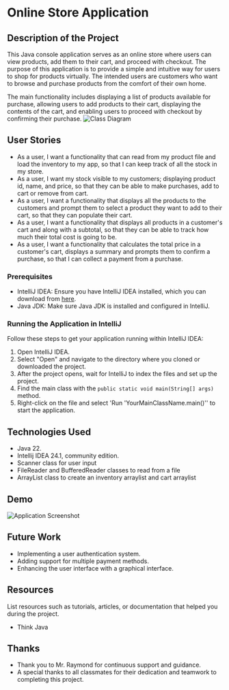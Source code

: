 # Online Store Application

## Description of the Project

This Java console application serves as an online store where users can view products, add them to their cart, and proceed with checkout. The purpose of this application is to provide a simple and intuitive way for users to shop for products virtually. The intended users are customers who want to browse and purchase products from the comfort of their own home.

The main functionality includes displaying a list of products available for purchase, allowing users to add products to their cart, displaying the contents of the cart, and enabling users to proceed with checkout by confirming their purchase.
![Class Diagram](path/to/your/class_diagram.png)

## User Stories

- As a user, I want a functionality that can read from my product file and load the inventory to my app, so that I can keep track of all the stock in my store.
- As a user, I want my stock visible to my customers; displaying product id, name, and price, so that they can be able to make purchases, add to cart or remove from cart.
- As a user, I want a functionality that displays all the products to the customers and prompt them to select a product they want to add to their cart, so that they can populate their cart.
- As a user, I want a functionality that displays all products in a customer's cart and along with a subtotal, so that they can be able to track how much their total cost is going to be.
- As a user, I want a functionality that calculates the total price in a customer's cart, displays a summary and prompts them to confirm a purchase, so that I can collect a payment from a purchase.

### Prerequisites

- IntelliJ IDEA: Ensure you have IntelliJ IDEA installed, which you can download from [here](https://www.jetbrains.com/idea/download/).
- Java JDK: Make sure Java JDK is installed and configured in IntelliJ.

### Running the Application in IntelliJ

Follow these steps to get your application running within IntelliJ IDEA:

1. Open IntelliJ IDEA.
2. Select "Open" and navigate to the directory where you cloned or downloaded the project.
3. After the project opens, wait for IntelliJ to index the files and set up the project.
4. Find the main class with the `public static void main(String[] args)` method.
5. Right-click on the file and select 'Run 'YourMainClassName.main()'' to start the application.

## Technologies Used

- Java 22.
- Intellij IDEA 24.1, community edition.
- Scanner class for user input
- FileReader and BufferedReader classes to read from a file
- ArrayList class to create an inventory arraylist and cart arraylist

## Demo


![Application Screenshot](path/to/your/screenshot.png)

## Future Work

- Implementing a user authentication system.
- Adding support for multiple payment methods.
- Enhancing the user interface with a graphical interface.

## Resources

List resources such as tutorials, articles, or documentation that helped you during the project.

- Think Java

## Thanks


- Thank you to Mr. Raymond for continuous support and guidance.
- A special thanks to all classmates for their dedication and teamwork to completing this project.
